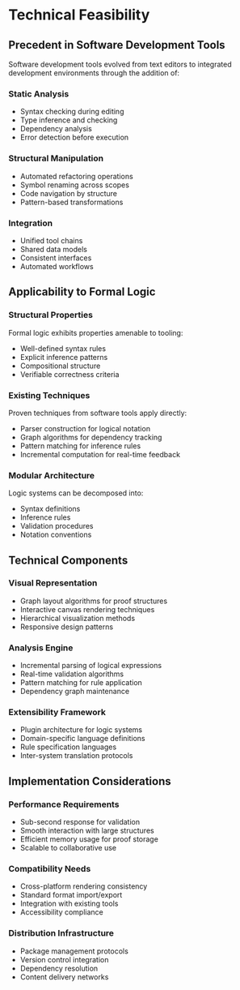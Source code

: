 # Technical Feasibility

## Precedent in Software Development Tools

Software development tools evolved from text editors to integrated development environments through the addition of:

### Static Analysis
- Syntax checking during editing
- Type inference and checking
- Dependency analysis
- Error detection before execution

### Structural Manipulation
- Automated refactoring operations
- Symbol renaming across scopes
- Code navigation by structure
- Pattern-based transformations

### Integration
- Unified tool chains
- Shared data models
- Consistent interfaces
- Automated workflows

## Applicability to Formal Logic

### Structural Properties
Formal logic exhibits properties amenable to tooling:
- Well-defined syntax rules
- Explicit inference patterns
- Compositional structure
- Verifiable correctness criteria

### Existing Techniques
Proven techniques from software tools apply directly:
- Parser construction for logical notation
- Graph algorithms for dependency tracking
- Pattern matching for inference rules
- Incremental computation for real-time feedback

### Modular Architecture
Logic systems can be decomposed into:
- Syntax definitions
- Inference rules
- Validation procedures
- Notation conventions

## Technical Components

### Visual Representation
- Graph layout algorithms for proof structures
- Interactive canvas rendering techniques
- Hierarchical visualization methods
- Responsive design patterns

### Analysis Engine
- Incremental parsing of logical expressions
- Real-time validation algorithms
- Pattern matching for rule application
- Dependency graph maintenance

### Extensibility Framework
- Plugin architecture for logic systems
- Domain-specific language definitions
- Rule specification languages
- Inter-system translation protocols

## Implementation Considerations

### Performance Requirements
- Sub-second response for validation
- Smooth interaction with large structures
- Efficient memory usage for proof storage
- Scalable to collaborative use

### Compatibility Needs
- Cross-platform rendering consistency
- Standard format import/export
- Integration with existing tools
- Accessibility compliance

### Distribution Infrastructure
- Package management protocols
- Version control integration
- Dependency resolution
- Content delivery networks